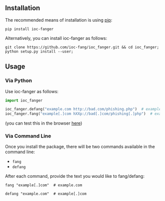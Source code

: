 ## Installation

The recommended means of installation is using [pip](https://pypi.python.org/pypi/pip/):

`pip install ioc-fanger`

Alternatively, you can install ioc-fanger as follows:

```shell
git clone https://github.com/ioc-fang/ioc_fanger.git && cd ioc_fanger;
python setup.py install --user;
```

## Usage

### Via Python

Use ioc-fanger as follows:

```python
import ioc_fanger

ioc_fanger.defang("example.com http://bad.com/phishing.php")  # example[.]com hXXp://bad[.]com/phishing[.]php
ioc_fanger.fang("example[.]com hXXp://bad[.]com/phishing[.]php")  # example.com http://bad.com/phishing.php
```

(you can test this in the browser [here](/#use-the-package-live))

### Via Command Line

Once you install the package, there will be two commands available in the command line:

- `fang`
- `defang`

After each command, provide the text you would like to fang/defang:

```shell
fang "example[.]com"  # example.com
```

```shell
defang "example.com"  # example[.]com
```
